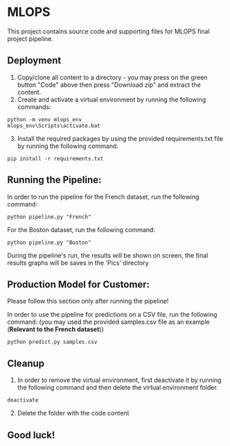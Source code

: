 # MLOPS
This project contains source code and supporting files for MLOPS final project pipeline.

## Deployment

1. Copy/clone all content to a directory - you may press on the green button "Code" above then press "Download zip" and extract the content.
2. Create and activate a virtual environment by running the following commands:
```
python -m venv mlops_env 
mlops_env\Scripts\activate.bat
```
3. Install the required packages by using the provided requirements.txt file by running the following command.
```
pip install -r requirements.txt
```

## Running the Pipeline:

In order to run the pipeline for the French dataset, run the following command:
```
python pipeline.py "French"
```
For the Boston dataset, run the following command:
```
python pipeline.py "Boston"
```
During the pipeline's run, the results will be shown on screen, the final results graphs will be saves in the 'Pics' directory

## Production Model for Customer:
Please follow this section only after running the pipeline!

In order to use the pipeline for predictions on a CSV file, run the following command: (you may used the provided samples.csv file as an example (**Relevant to the French dataset**))
``` 
python predict.py samples.csv
```
## Cleanup
1. In order to remove the virtual environment, first deactivate it by running the following command and then delete the virtual environment folder.

```
deactivate
```
2. Delete the folder with the code content
## Good luck!
